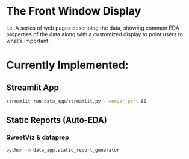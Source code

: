 # The Front Window Display
I.e. A series of web pages describing the data, showing common EDA properties of the
 data along with a customized display to point users to what's important.

# Currently Implemented:
## Streamlit App
```bash
streamlit run data_app/streamlit.py --server.port 80
```

## Static Reports (Auto-EDA)
### SweetViz & dataprep
```bash
python -m data_app.static_report_generator
```
